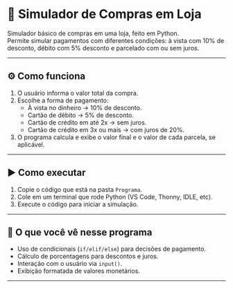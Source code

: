 # 🛒 Simulador de Compras em Loja 


Simulador básico de compras em uma loja, feito em Python.  
Permite simular pagamentos com diferentes condições: à vista com 10% de desconto, débito com 5% desconto e parcelado com ou sem juros.

---

## ⚙️ Como funciona

1. O usuário informa o valor total da compra.
2. Escolhe a forma de pagamento:
   - À vista no dinheiro → 10% de desconto.
   - Cartão de débito → 5% de desconto.
   - Cartão de crédito em até 2x → sem juros.
   - Cartão de crédito em 3x ou mais → com juros de 20%.
3. O programa calcula e exibe o valor final e o valor de cada parcela, se aplicável.

---

## ▶️ Como executar

1. Copie o código que está na pasta `Programa`.
2. Cole em um terminal que rode Python (VS Code, Thonny, IDLE, etc).
3. Execute o código para iniciar a simulação.

---

## 🧠 O que você vê nesse programa

- Uso de condicionais (`if/elif/else`) para decisões de pagamento.
- Cálculo de porcentagens para descontos e juros.
- Interação com o usuário via `input()`.
- Exibição formatada de valores monetários.

---
